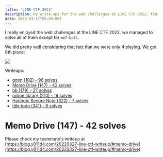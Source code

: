 ```yaml
---
title: 'LINE CTF 2022'
description: My write-ups for the web challenges at LINE CTF 2022, finished in 8th place with team WreckTheLine
date: 2022-03-27T00:00:00Z
---
```


I really enjoyed the web challenges at the LINE CTF 2022, we managed to solve all of them except for `me7-ball`.

We did pretty well considering that fact that we were only 4 playing. We got 8th place:

![](/assets/images/posts/2022-03-28-02-36-14.png)

<a name="writeups"></a>
Writeups:
* [gotm (102) - 96 solves](#gotm)
* [Memo Drive (147) - 42 solves](#memodrive)
* [bb (179) - 27 solves](#bb)
* [online library (210) - 19 solves](#onlinelibrary)
* [Haribote Secure Note (322) - 7 solves](#haribotesecurenote)
* [title todo (341) - 6 solves](#titletodo)

<a name="memodrive"></a>
# Memo Drive (147) - 42 solves

Please check my teammate's writeup at [https://blog.y011d4.com/20220327-line-ctf-writeup/#memo-drive](https://blog.y011d4.com/20220327-line-ctf-writeup/#memo-drive)